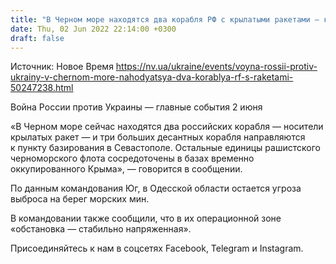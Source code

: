```yaml
---
title: "В Черном море находятся два корабля РФ с крылатыми ракетами — командование Юг"
date: Thu, 02 Jun 2022 22:14:00 +0300
draft: false
---
```

Источник: Новое Время https://nv.ua/ukraine/events/voyna-rossii-protiv-ukrainy-v-chernom-more-nahodyatsya-dva-korablya-rf-s-raketami-50247238.html


Война России против Украины — главные события 2 июня

«В Черном море сейчас находятся два российских корабля — носители крылатых ракет — и три больших десантных корабля направляются к пункту базирования в Севастополе. Остальные единицы рашистского черноморского флота сосредоточены в базах временно оккупированного Крыма», — говорится в сообщении.

По данным командования Юг, в Одесской области остается угроза выброса на берег морских мин.

В командовании также сообщили, что в их операционной зоне «обстановка — стабильно напряженная».

Присоединяйтесь к нам в соцсетях Facebook, Telegram и Instagram.
